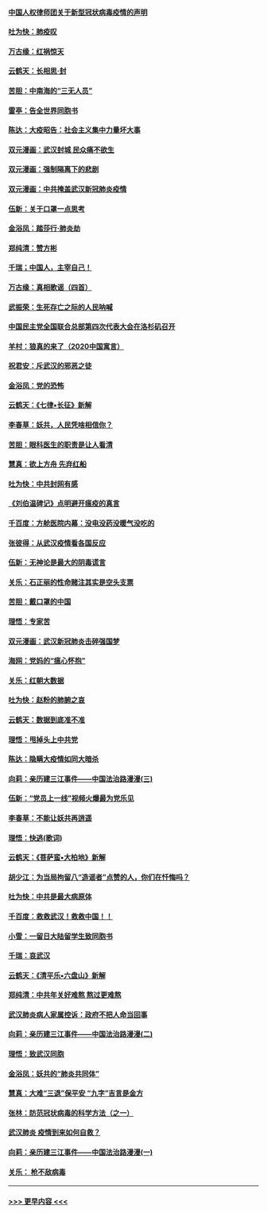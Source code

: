 #### [中国人权律师团关于新型冠状病毒疫情的声明](../pages/nsc993/n11864249.md?t=02130433) 
#### [吐为快：肺疫叹](../pages/nsc993/n11864027.md?t=02130433) 
#### [万古缘：红祸惊天](../pages/nsc993/n11864079.md?t=02130433) 
#### [云鹤天：长相思‧封](../pages/nsc993/n11864006.md?t=02130433) 
#### [苦胆：中南海的“三无人员”](../pages/nsc993/n11862997.md?t=02130433) 
#### [雷亭：告全世界同胞书](../pages/nsc993/n11862572.md?t=02130433) 
#### [陈达：大疫昭告：社会主义集中力量坏大事](../pages/nsc993/n11859419.md?t=02130433) 
#### [双元漫画：武汉封城 民众痛不欲生](../pages/nsc993/n11859287.md?t=02130433) 
#### [双元漫画：强制隔离下的悲剧](../pages/nsc993/n11859244.md?t=02130433) 
#### [双元漫画：中共掩盖武汉新冠肺炎疫情](../pages/nsc993/n11858249.md?t=02130433) 
#### [伍新：关于口罩一点思考](../pages/nsc993/n11859195.md?t=02130433) 
#### [金浴凤：踏莎行‧肺炎劫](../pages/nsc993/n11858227.md?t=02130433) 
#### [郑纯清：赞方彬](../pages/nsc993/n11856803.md?t=02130433) 
#### [千瑞；中国人，主宰自己！](../pages/nsc993/n11856793.md?t=02130433) 
#### [万古缘：真相歌谣（四首）](../pages/nsc993/n11856263.md?t=02130433) 
#### [武振荣：生死存亡之际的人民呐喊](../pages/nsc993/n11856256.md?t=02130433) 
#### [中国民主党全国联合总部第四次代表大会在洛杉矶召开](../pages/nsc993/n11856344.md?t=02130433) 
#### [羊村：狼真的来了（2020中国寓言）](../pages/nsc993/n11856229.md?t=02130433) 
#### [祝君安：斥武汉的邪恶之徒](../pages/nsc993/n11855861.md?t=02130433) 
#### [金浴凤：党的恐怖](../pages/nsc993/n11855849.md?t=02130433) 
#### [云鹤天：《七律▪长征》新解](../pages/nsc993/n11855479.md?t=02130433) 
#### [李春草：妖共，人民凭啥相信你？](../pages/nsc993/n11855196.md?t=02130433) 
#### [苦胆：眼科医生的职责是让人看清](../pages/nsc993/n11853840.md?t=02130433) 
#### [慧真：欲上方舟 先弃红船](../pages/nsc993/n11853483.md?t=02130433) 
#### [吐为快：中共封网有感](../pages/nsc993/n11852575.md?t=02130433) 
#### [《刘伯温碑记》点明避开瘟疫的真言](../pages/nsc993/n11852128.md?t=02130433) 
#### [千百度：方舱医院内幕：没电没药没暖气没吃的](../pages/nsc993/n11850211.md?t=02130433) 
#### [张彼得：从武汉疫情看各国反应](../pages/nsc993/n11850102.md?t=02130433) 
#### [伍新：无神论是最大的阴毒谎言](../pages/nsc993/n11846129.md?t=02130433) 
#### [关乐：石正丽的性命赌注其实是空头支票](../pages/nsc993/n11846109.md?t=02130433) 
#### [苦胆：戴口罩的中国](../pages/nsc993/n11845576.md?t=02130433) 
#### [理悟：专家苦](../pages/nsc993/n11845564.md?t=02130433) 
#### [双元漫画：武汉新冠肺炎击碎强国梦](../pages/nsc993/n11843320.md?t=02130433) 
#### [海网：党妈的“瘟心怀抱”](../pages/nsc993/n11840740.md?t=02130433) 
#### [关乐：红朝大数据](../pages/nsc993/n11840675.md?t=02130433) 
#### [吐为快：赵粉的肺腑之哀](../pages/nsc993/n11840618.md?t=02130433) 
#### [云鹤天：数据到底准不准](../pages/nsc993/n11840325.md?t=02130433) 
#### [理悟：甩掉头上中共党](../pages/nsc993/n11838826.md?t=02130433) 
#### [陈达：隐瞒大疫情如同大暗杀](../pages/nsc993/n11838771.md?t=02130433) 
#### [向莉：亲历建三江事件——中国法治路漫漫(三)](../pages/nsc993/n11831825.md?t=02130433) 
#### [伍新：“党员上一线”视频火爆最为党乐见](../pages/nsc993/n11838200.md?t=02130433) 
#### [李春草：不能让妖共再逍遥](../pages/nsc993/n11838102.md?t=02130433) 
#### [理悟：快逃(歌词)](../pages/nsc993/n11838083.md?t=02130433) 
#### [云鹤天：《菩萨蛮▪大柏地》新解](../pages/nsc993/n11838059.md?t=02130433) 
#### [胡少江：为当局拘留八“造谣者”点赞的人，你们在忏悔吗？](../pages/nsc993/n11836801.md?t=02130433) 
#### [吐为快：中共是最大病原体](../pages/nsc993/n11836748.md?t=02130433) 
#### [千百度：救救武汉！救救中国！！](../pages/nsc993/n11836145.md?t=02130433) 
#### [小雪：一留日大陆留学生致同胞书](../pages/nsc993/n11834624.md?t=02130433) 
#### [千瑞：哀武汉](../pages/nsc993/n11833647.md?t=02130433) 
#### [云鹤天：《清平乐▪六盘山》新解](../pages/nsc993/n11833611.md?t=02130433) 
#### [郑纯清：中共年关好难熬 熬过更难熬](../pages/nsc993/n11833489.md?t=02130433) 
#### [武汉肺炎病人家属控诉：政府不把人命当回事](../pages/nsc993/n11833205.md?t=02130433) 
#### [向莉：亲历建三江事件——中国法治路漫漫(二)](../pages/nsc993/n11829102.md?t=02130433) 
#### [理悟：致武汉同胞](../pages/nsc993/n11831522.md?t=02130433) 
#### [金浴凤：妖共的“肺炎共同体”](../pages/nsc993/n11829448.md?t=02130433) 
#### [慧真：大难“三退”保平安 “九字”吉言是金方](../pages/nsc993/n11829501.md?t=02130433) 
#### [张林：防范冠状病毒的科学方法（之一）](../pages/nsc993/n11828618.md?t=02130433) 
#### [武汉肺炎 疫情到来如何自救？](../pages/nsc993/n11827632.md?t=02130433) 
#### [向莉：亲历建三江事件——中国法治路漫漫(一)](../pages/nsc993/n11827190.md?t=02130433) 
#### [关乐： 枪不敌病毒](../pages/nsc993/n11826746.md?t=02130433) 

----
#### [ >>> 更早内容 <<< ](../indexes/nsc993-earlier.md)
